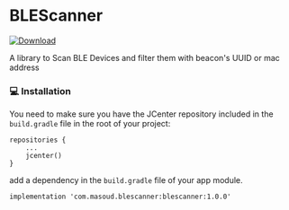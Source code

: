 # BLEScanner
[ ![Download](https://api.bintray.com/packages/essmigel/BLEScanner/com.masoud.blescanner/images/download.svg) ](https://bintray.com/essmigel/BLEScanner/com.masoud.blescanner/_latestVersion)

A library to Scan BLE Devices and filter them with beacon's UUID or mac address

###  💻 Installation
You need to make sure you have the JCenter repository included in the `build.gradle` file in the root of your project:
```
repositories {
    ...
    jcenter()
}
```

add a dependency in the `build.gradle` file of your app module.
```
implementation 'com.masoud.blescanner:blescanner:1.0.0'
```
